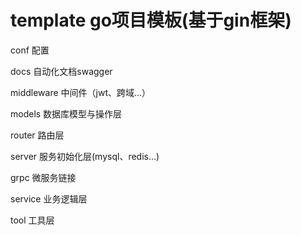 # template go项目模板(基于gin框架)

conf 配置

docs 自动化文档swagger

middleware 中间件（jwt、跨域...）

models 数据库模型与操作层

router 路由层

server 服务初始化层(mysql、redis...)

grpc 微服务链接

service 业务逻辑层

tool 工具层